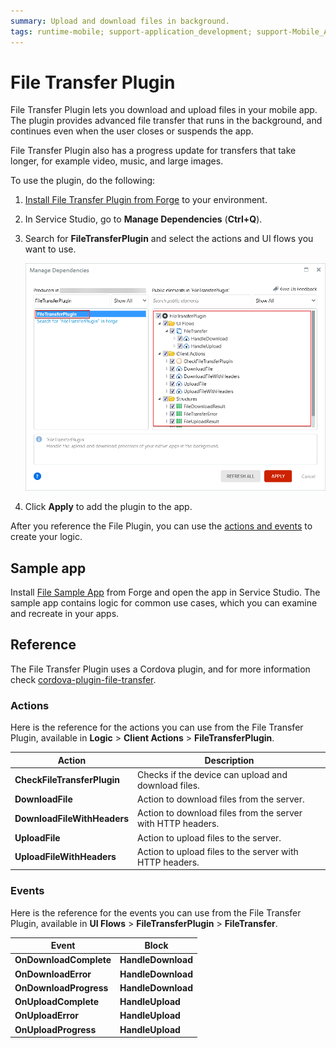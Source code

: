 ```yaml
---
summary: Upload and download files in background.
tags: runtime-mobile; support-application_development; support-Mobile_Apps;
---
```


# File Transfer Plugin

File Transfer Plugin lets you download and upload files in your mobile app. The plugin provides advanced file transfer that runs in the background, and continues even when the user closes or suspends the app.

File Transfer Plugin also has a progress update for transfers that take longer, for example video, music, and large images.

To use the plugin, do the following:

1. [Install File Transfer Plugin from Forge](https://www.outsystems.com/forge/component-overview/1409/file-transfer-plugin) to your environment. 

2. In Service Studio, go to **Manage Dependencies** (**Ctrl+Q**).
   
3. Search for **FileTransferPlugin** and select the actions and UI flows you want to use.

    ![Adding File Plugin to the app](images/reference-file-transfer-plugin-ss.png?width=700)

4. Click **Apply** to add the plugin to the app. 
   
After you reference the File Plugin, you can use the [actions and events](#reference) to create your logic.

## Sample app

Install [File Sample App](https://www.outsystems.com/forge/component-overview/10011/file-sample-app) from Forge and open the app in Service Studio. The sample app contains logic for common use cases, which you can examine and recreate in your apps.

## Reference

The File Transfer Plugin uses a Cordova plugin, and for more information check [cordova-plugin-file-transfer](https://github.com/apache/cordova-plugin-file-transfer).

### Actions

Here is the reference for the actions you can use from the File Transfer Plugin, available in **Logic** > **Client Actions** > **FileTransferPlugin**.

| Action                      | Description                                                 |
| --------------------------- | ----------------------------------------------------------- |
| **CheckFileTransferPlugin** | Checks if the device can upload and download files.         |
| **DownloadFile**            | Action to download files from the server.                   |
| **DownloadFileWithHeaders** | Action to download files from the server with HTTP headers. |
| **UploadFile**              | Action to upload files to the server.                       |
| **UploadFileWithHeaders**   | Action to upload files to the server with HTTP headers.     |

### Events

Here is the reference for the events you can use from the File Transfer Plugin, available in **UI Flows** > **FileTransferPlugin** > **FileTransfer**.

| Event                  | Block              |
| ---------------------- | ------------------ |
| **OnDownloadComplete** | **HandleDownload** |
| **OnDownloadError**    | **HandleDownload** |
| **OnDownloadProgress** | **HandleDownload** |
| **OnUploadComplete**   | **HandleUpload**   |
| **OnUploadError**      | **HandleUpload**   |
| **OnUploadProgress**   | **HandleUpload**   |
